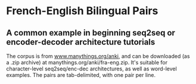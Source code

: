# French-English Bilingual Pairs
## A common example in beginning seq2seq or encoder-decoder architecture tutorials

The corpus is from www.manythings.org/anki, and can be downloaded (as a .zip archive) at manythings.org/anki/fra-eng.zip. It's suitable for character-level seq2seq/enc-dec architectures, as well as word-level examples. The pairs are tab-delimited, with one pair per line.